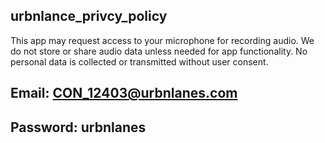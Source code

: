 ## urbnlance_privcy_policy
This app may request access to your microphone for recording audio. 
We do not store or share audio data unless needed for app functionality. 
No personal data is collected or transmitted without user consent.

## Email: CON_12403@urbnlanes.com
## Password: urbnlanes
